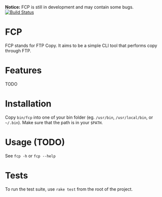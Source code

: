**Notice:** FCP is still in development and may contain some bugs.
[![Build Status](https://travis-ci.org/gilliek/fcp.png?branch=master)](https://travis-ci.org/gilliek/fcp)

# FCP

FCP stands for FTP Copy. It aims to be a simple CLI tool that performs copy
through FTP.

# Features

TODO

# Installation

Copy `bin/fcp` into one of your bin folder (eg. `/usr/bin`, `/usr/local/bin`,
or `~/.bin`). Make sure that the path is in your `$PATH`.

# Usage (TODO)

See `fcp -h` or `fcp --help`

# Tests

To run the test suite, use `rake test` from the root of the project.
